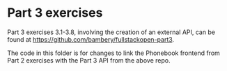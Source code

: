 # Part 3 exercises
Part 3 exercises 3.1-3.8, involving the creation of an external API, can be found at https://github.com/bambery/fullstackopen-part3. 

The code in this folder is for changes to link the Phonebook frontend from Part 2 exercises with the Part 3 API from the above repo.

